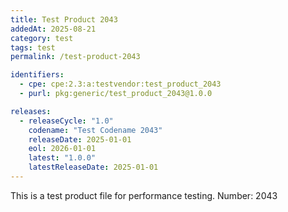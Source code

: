 ```yaml
---
title: Test Product 2043
addedAt: 2025-08-21
category: test
tags: test
permalink: /test-product-2043

identifiers:
  - cpe: cpe:2.3:a:testvendor:test_product_2043
  - purl: pkg:generic/test_product_2043@1.0.0

releases:
  - releaseCycle: "1.0"
    codename: "Test Codename 2043"
    releaseDate: 2025-01-01
    eol: 2026-01-01
    latest: "1.0.0"
    latestReleaseDate: 2025-01-01
---
```


This is a test product file for performance testing. Number: 2043
